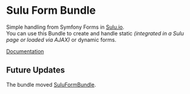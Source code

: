 # Sulu Form Bundle

Simple handling from Symfony Forms in [Sulu.io](http://sulu.io).  
You can use this Bundle to create and handle static *(integrated in a Sulu page or loaded via AJAX)* or dynamic forms.

[Documentation](Resources/doc/index.md "Documentation")

## Future Updates

The bundle moved [SuluFormBundle](https://github.com/sulu/SuluFormBundle "SuluFormBundle").
